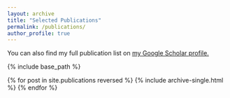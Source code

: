 ```yaml
---
layout: archive
title: "Selected Publications"
permalink: /publications/
author_profile: true
---
```

You can also find my full publication list on <u><a href="{{https://scholar.google.com/citations?user=eiqVLC0AAAAJ&hl=en}}">my Google Scholar profile</a>.</u>


{% include base_path %}

{% for post in site.publications reversed %}
  {% include archive-single.html %}
{% endfor %}
